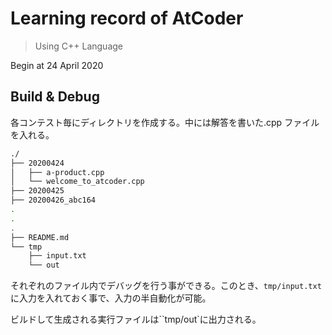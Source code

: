 # Learning record of AtCoder

> Using C++ Language

Begin at 24 April 2020

## Build & Debug

各コンテスト毎にディレクトリを作成する。中には解答を書いた.cpp ファイルを入れる。

```bash
./
├── 20200424
│   ├── a-product.cpp
│   └── welcome_to_atcoder.cpp
├── 20200425
├── 20200426_abc164
.
.
.
├── README.md
└── tmp
    ├── input.txt
    └── out
```

それぞれのファイル内でデバッグを行う事ができる。このとき、`tmp/input.txt`に入力を入れておく事で、入力の半自動化が可能。

ビルドして生成される実行ファイルは``tmp/out`に出力される。

